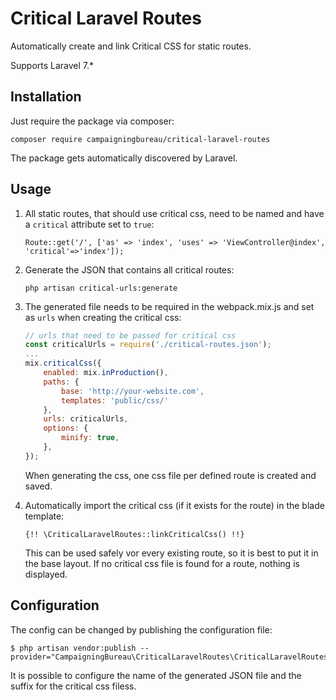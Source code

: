 # Critical Laravel Routes

Automatically create and link Critical CSS for static routes.

Supports Laravel 7.*

## Installation

Just require the package via composer:

```
composer require campaigningbureau/critical-laravel-routes
```

The package gets automatically discovered by Laravel.

## Usage

1. All static routes, that should use critical css, need to be named and have a `critical` attribute set to `true`:
   ```
   Route::get('/', ['as' => 'index', 'uses' => 'ViewController@index', 'critical'=>'index']);
   ```

2. Generate the JSON that contains all critical routes:
   ```shell
   php artisan critical-urls:generate
   ```

3. The generated file needs to be required in the webpack.mix.js and set as `urls` when creating the critical css:
   ```javascript
   // urls that need to be passed for critical css
   const criticalUrls = require('./critical-routes.json');
   ...
   mix.criticalCss({
       enabled: mix.inProduction(),
       paths: {
           base: 'http://your-website.com',
           templates: 'public/css/'
       },
       urls: criticalUrls,
       options: {
           minify: true,
       },
   });
   ```
   When generating the css, one css file per defined route is created and saved.

4. Automatically import the critical css (if it exists for the route) in the blade template:

   ```
   {!! \CriticalLaravelRoutes::linkCriticalCss() !!}
   ```

   This can be used safely vor every existing route, so it is best to put it in the base layout. If no critical css file
   is found for a route, nothing is displayed.

## Configuration

The config can be changed by publishing the configuration file:

```shell
$ php artisan vendor:publish --provider="CampaigningBureau\CriticalLaravelRoutes\CriticalLaravelRoutesServiceProvider"
```

It is possible to configure the name of the generated JSON file and the suffix for the critical css filess.